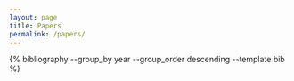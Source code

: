 ```yaml
---
layout: page
title: Papers
permalink: /papers/
---
```


<!-- Papers ordered by year -->

{% bibliography --group_by year --group_order descending --template bib %}
